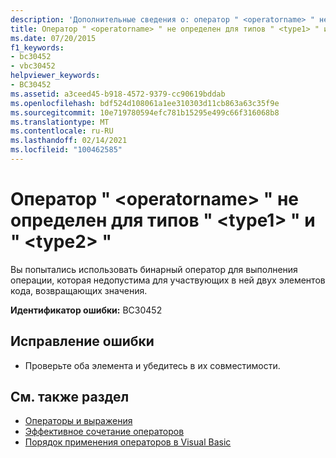```yaml
---
description: 'Дополнительные сведения о: оператор " <operatorname> " не определен для типов " <type1> " и " <type2> "'
title: Оператор " <operatorname> " не определен для типов " <type1> " и " <type2> "
ms.date: 07/20/2015
f1_keywords:
- bc30452
- vbc30452
helpviewer_keywords:
- BC30452
ms.assetid: a3ceed45-b918-4572-9379-cc90619bddab
ms.openlocfilehash: bdf524d108061a1ee310303d11cb863a63c35f9e
ms.sourcegitcommit: 10e719780594efc781b15295e499c66f316068b8
ms.translationtype: MT
ms.contentlocale: ru-RU
ms.lasthandoff: 02/14/2021
ms.locfileid: "100462585"
---
```

# <a name="operator-operatorname-is-not-defined-for-types-type1-and-type2"></a>Оператор " \<operatorname> " не определен для типов " \<type1> " и " \<type2> "

Вы попытались использовать бинарный оператор для выполнения операции, которая недопустима для участвующих в ней двух элементов кода, возвращающих значения.  
  
 **Идентификатор ошибки:** BC30452  
  
## <a name="to-correct-this-error"></a>Исправление ошибки  
  
- Проверьте оба элемента и убедитесь в их совместимости.  
  
## <a name="see-also"></a>См. также раздел

- [Операторы и выражения](../programming-guide/language-features/operators-and-expressions/index.md)
- [Эффективное сочетание операторов](../programming-guide/language-features/operators-and-expressions/efficient-combination-of-operators.md)
- [Порядок применения операторов в Visual Basic](../language-reference/operators/operator-precedence.md)
